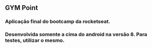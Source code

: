 ## GYM Point

### Aplicação final do bootcamp da rocketseat.

### Desenvolvida somente a cima do android na versão 8. Para testes, utilizar o mesmo.
